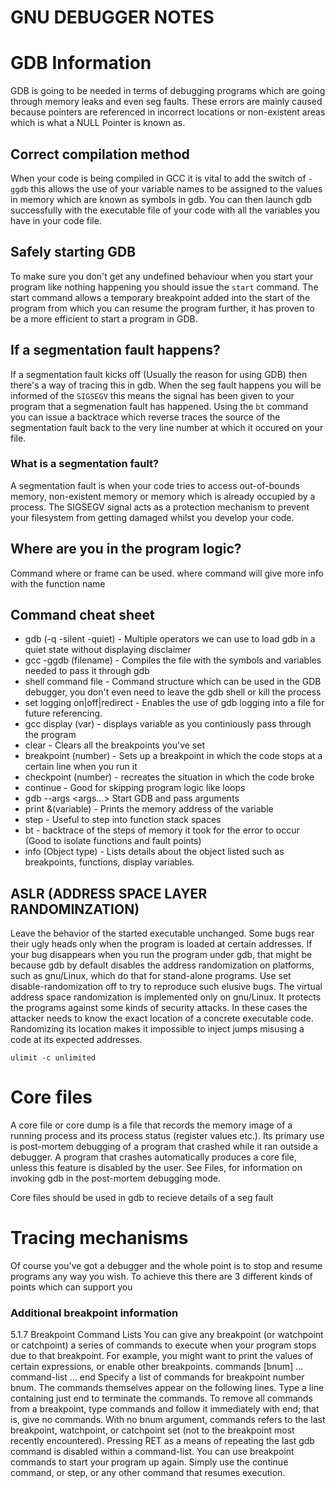# GNU DEBUGGER NOTES

# GDB Information
GDB is going to be needed in terms of debugging programs which are going through memory leaks and even seg faults. These errors are mainly caused because pointers are referenced in incorrect locations or non-existent areas which is what a NULL Pointer is known as. 

## Correct compilation method
When your code is being compiled in GCC it is vital to add the switch of ``` -ggdb ``` this allows the use of your variable names to be assigned to the values in memory which are known as symbols in gdb. You can then launch gdb successfully with the executable file of your code with all the variables you have in your code file.   

## Safely starting GDB
To make sure you don't get any undefined behaviour when you start your program like nothing happening you should issue the ``` start ``` command. The start command allows a temporary breakpoint added into the start of the program from which you can resume the program further, it has proven to be a more efficient to start a program in GDB.

## If a segmentation fault happens?
If a segmentation fault kicks off (Usually the reason for using GDB) then there's a way of tracing this in gdb. When the seg fault happens you will be informed of the ``` SIGSEGV ``` this means the signal has been given to your program that a segmenation fault has happened. Using the ``` bt ``` command you can issue a backtrace which reverse traces the source of the segmentation fault back to the very line number at which it occured on your file. 

### What is a segmentation fault?
A segmentation fault is when your code tries to access out-of-bounds memory, non-existent memory or memory which is already occupied by a process. The SIGSEGV signal acts as a protection mechanism to prevent your filesystem from getting damaged whilst you develop your code. 

## Where are you in the program logic?
Command where or frame can be used. where command will give more info with the function name

## Command cheat sheet
- gdb (-q -silent -quiet) - Multiple operators we can use to load gdb in a quiet state without displaying disclaimer
- gcc -ggdb (filename) - Compiles the file with the symbols and variables needed to pass it through gdb
- shell command file - Command structure which can be used in the GDB debugger, you don't even need to leave the gdb shell or kill the process
- set logging on|off|redirect - Enables the use of gdb logging into a file for future referencing. 
- gcc display (var) - displays variable as you continiously pass through the program
- clear - Clears all the breakpoints you've set
- breakpoint (number) - Sets up a breakpoint in which the code stops at a certain line when you run it
- checkpoint (number) - recreates the situation in which the code broke
- continue - Good for skipping program logic like loops
- gdb --args <program> <args…> Start GDB and pass arguments
- print &(variable) - Prints the memory address of the variable
- step - Useful to step into function stack spaces
- bt - backtrace of the steps of memory it took for the error to occur (Good to isolate functions and fault points)
- info (Object type) - Lists details about the object listed such as breakpoints, functions, display variables. 
  

## ASLR (ADDRESS SPACE LAYER RANDOMINZATION)
Leave the behavior of the started executable unchanged. Some bugs rear their
ugly heads only when the program is loaded at certain addresses. If your bug
disappears when you run the program under gdb, that might be because gdb
by default disables the address randomization on platforms, such as gnu/Linux,
which do that for stand-alone programs. Use set disable-randomization off
to try to reproduce such elusive bugs.
The virtual address space randomization is implemented only on gnu/Linux.
It protects the programs against some kinds of security attacks. In these cases
the attacker needs to know the exact location of a concrete executable code.
Randomizing its location makes it impossible to inject jumps misusing a code
at its expected addresses.

``` ulimit -c unlimited ```

# Core files
A core file or core dump is a file that records the memory image of a running process and its process status (register values etc.). Its primary use is post-mortem debugging of a program that crashed while it ran outside a debugger. A program that crashes automatically produces a core file, unless this feature is disabled by the user. See Files, for information on invoking gdb in the post-mortem debugging mode.

Core files should be used in gdb to recieve details of a seg fault

# Tracing mechanisms
Of course you've got a debugger and the whole point is to stop and resume programs any way you wish. To achieve this there are 3 different kinds of points which can support you

### Additional breakpoint information
5.1.7 Breakpoint Command Lists
You can give any breakpoint (or watchpoint or catchpoint) a series of commands to execute
when your program stops due to that breakpoint. For example, you might want to print
the values of certain expressions, or enable other breakpoints.
commands [bnum]
... command-list ...
end Specify a list of commands for breakpoint number bnum. The commands themselves appear on the following lines. Type a line containing just end to terminate
the commands.
To remove all commands from a breakpoint, type commands and follow it immediately with end; that is, give no commands.
With no bnum argument, commands refers to the last breakpoint, watchpoint,
or catchpoint set (not to the breakpoint most recently encountered).
Pressing RET as a means of repeating the last gdb command is disabled within a
command-list.
You can use breakpoint commands to start your program up again. Simply use the
continue command, or step, or any other command that resumes execution.
